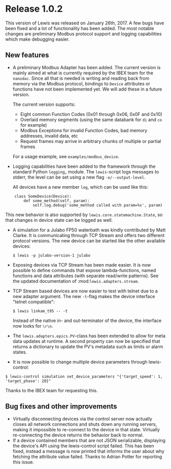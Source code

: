 # Release 1.0.2
This version of Lewis was released on January 26th, 2017. A few bugs have been fixed and a lot
of functionality has been added. The most notable changes are preliminary Modbus protocol support
and logging capabilities which make debugging easier.

## New features
- A preliminary Modbus Adapter has been added. The current version is mainly aimed at what is
   currently required by the IBEX team for the ``nanodac``. Since all that is needed is writing
   and reading back from memory via the Modbus protocol, bindings to ``Device`` attributes or
   functions have not been implemented yet. We will add these in a future version.
   
   The current version supports:
   
    - Eight common Function Codes (0x01 through 0x06, 0x0F and 0x10)
    - Overlaid memory segments (using the same databank for ``di`` and ``co`` for example)
    - Modbus Exceptions for invalid Function Codes, bad memory addresses, invalid data, etc
    - Request frames may arrive in arbitrary chunks of multiple or partial frames
    
   For a usage example, see ``examples/modbus_device``.
    
- Logging capabilities have been added to the framework through the standard Python `logging`_
   module. The ``lewis``-script logs messages to stderr, the level can be set using a new flag
   ``-o/--output-level``.

   All devices have a new member ``log``, which can be used like this:
```
    class SomeDevice(Device):
        def some_method(self, param):
            self.log.debug('some_method called with param=%s', param)
```

   This new behavior is also supported by `lewis.core.statemachine.State`,
   so that changes in device state can be logged as well.

- A simulation for a Julabo FP50 waterbath was kindly contributed by Matt Clarke. It is
   communicating through TCP Stream and offers two different protocol versions. The new device
   can be started like the other available devices:
  ``` 
  $ lewis -p julabo-version-1 julabo
  ```

- Exposing devices via TCP Stream has been made easier. It is now possible to define commands
   that expose lambda-functions, named functions and data attributes (with separate read/write
   patterns). See the updated documentation of :mod:`lewis.adapters.stream`.

- TCP Stream based devices are now easier to test with telnet due to a new adapter argument.
   The new ``-t``-flag makes the device interface "telnet compatible":
   
   ```
   $ lewis linkam_t95 -- -t
   ```
   
   Instead of the native in- and out-terminator of the device, the interface now looks for ``\r\n``.

- The `lewis.adapters.epics.PV`-class has been extended to allow for meta data updates
   at runtime. A second property can now be specified that returns a dictionary to update the
   PV's metadata such as limits or alarm states.
- It is now possible to change multiple device parameters through lewis-control:
 ```
 $ lewis-control simulation set_device_parameters "{'target_speed': 1, 'target_phase': 20}"
 ```
 Thanks to the IBEX team for requesting this.

## Bug fixes and other improvements
- Virtually disconnecting devices via the control server now actually closes all network
   connections and shuts down any running servers, making it impossible to re-connect to the
   device in that state. Virtually re-connecting the device returns the behavior back to normal.
- If a device contained members that are not JSON serializable, displaying the device's API
   using the lewis-control script failed. This has been fixed, instead a message is now printed
   that informs the user about why fetching the attribute value failed. Thanks to Adrian Potter
   for reporting this issue.

